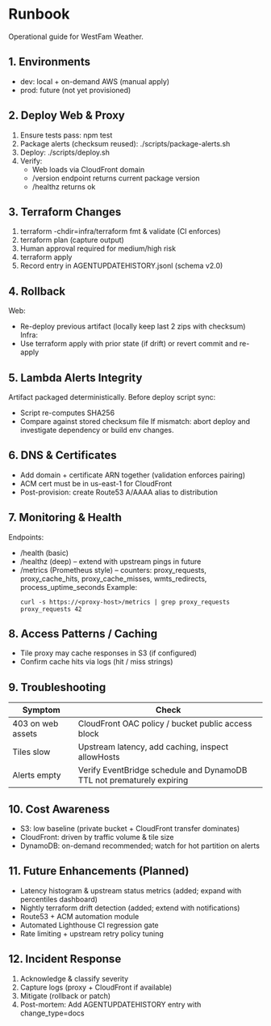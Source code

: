# Runbook

Operational guide for WestFam Weather.

## 1. Environments
- dev: local + on-demand AWS (manual apply)
- prod: future (not yet provisioned)

## 2. Deploy Web & Proxy
1. Ensure tests pass: npm test
2. Package alerts (checksum reused): ./scripts/package-alerts.sh
3. Deploy: ./scripts/deploy.sh
4. Verify:
   - Web loads via CloudFront domain
   - /version endpoint returns current package version
   - /healthz returns ok

## 3. Terraform Changes
1. terraform -chdir=infra/terraform fmt & validate (CI enforces)
2. terraform plan (capture output)
3. Human approval required for medium/high risk
4. terraform apply
5. Record entry in AGENTUPDATEHISTORY.jsonl (schema v2.0)

## 4. Rollback
Web:
- Re-deploy previous artifact (locally keep last 2 zips with checksum)
Infra:
- Use terraform apply with prior state (if drift) or revert commit and re-apply

## 5. Lambda Alerts Integrity
Artifact packaged deterministically. Before deploy script sync:
- Script re-computes SHA256
- Compare against stored checksum file
If mismatch: abort deploy and investigate dependency or build env changes.

## 6. DNS & Certificates
- Add domain + certificate ARN together (validation enforces pairing)
- ACM cert must be in us-east-1 for CloudFront
- Post-provision: create Route53 A/AAAA alias to distribution

## 7. Monitoring & Health
Endpoints:
- /health (basic)
- /healthz (deep) – extend with upstream pings in future
- /metrics (Prometheus style) – counters: proxy_requests, proxy_cache_hits, proxy_cache_misses, wmts_redirects, process_uptime_seconds
   Example:
   ```
   curl -s https://<proxy-host>/metrics | grep proxy_requests
   proxy_requests 42
   ```

## 8. Access Patterns / Caching
- Tile proxy may cache responses in S3 (if configured)
- Confirm cache hits via logs (hit / miss strings)

## 9. Troubleshooting
| Symptom | Check |
| ------- | ----- |
| 403 on web assets | CloudFront OAC policy / bucket public access block |
| Tiles slow | Upstream latency, add caching, inspect allowHosts |
| Alerts empty | Verify EventBridge schedule and DynamoDB TTL not prematurely expiring |

## 10. Cost Awareness
- S3: low baseline (private bucket + CloudFront transfer dominates)
- CloudFront: driven by traffic volume & tile size
- DynamoDB: on-demand recommended; watch for hot partition on alerts

## 11. Future Enhancements (Planned)
- Latency histogram & upstream status metrics (added; expand with percentiles dashboard)
- Nightly terraform drift detection (added; extend with notifications)
- Route53 + ACM automation module
- Automated Lighthouse CI regression gate
- Rate limiting + upstream retry policy tuning

## 12. Incident Response
1. Acknowledge & classify severity
2. Capture logs (proxy + CloudFront if available)
3. Mitigate (rollback or patch)
4. Post-mortem: Add AGENTUPDATEHISTORY entry with change_type=docs
